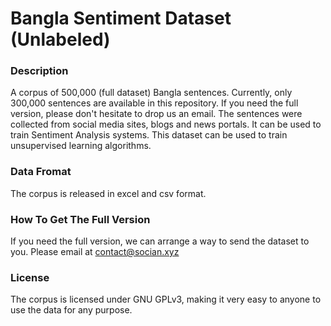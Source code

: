 # Bangla Sentiment Dataset (Unlabeled)

### Description
A corpus of 500,000 (full dataset) Bangla sentences. Currently, only 300,000 sentences are available in this repository. If you need the full version, please don't hesitate to drop us an email. The sentences were collected from social media sites, blogs and news portals. It can be used to train Sentiment Analysis systems. This dataset can be used to train unsupervised learning algorithms.

### Data Fromat
The corpus is released in excel and csv format.


### How To Get The Full Version
If you need the full version, we can arrange a way to send the dataset to you. Please email at <contact@socian.xyz>
### License
The corpus is licensed under GNU GPLv3, making it very easy to anyone to use the data for any purpose.
